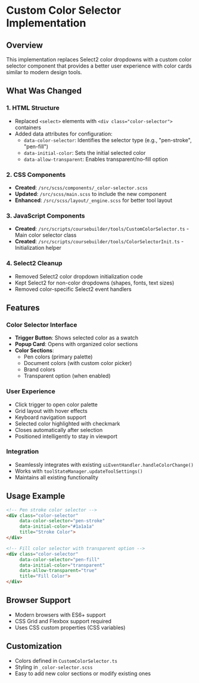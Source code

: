 # Custom Color Selector Implementation

## Overview

This implementation replaces Select2 color dropdowns with a custom color selector component that provides a better user experience with color cards similar to modern design tools.

## What Was Changed

### 1. HTML Structure
- Replaced `<select>` elements with `<div class="color-selector">` containers
- Added data attributes for configuration:
  - `data-color-selector`: Identifies the selector type (e.g., "pen-stroke", "pen-fill")
  - `data-initial-color`: Sets the initial selected color
  - `data-allow-transparent`: Enables transparent/no-fill option

### 2. CSS Components
- **Created**: `/src/scss/components/_color-selector.scss`
- **Updated**: `/src/scss/main.scss` to include the new component
- **Enhanced**: `/src/scss/layout/_engine.scss` for better tool layout

### 3. JavaScript Components
- **Created**: `/src/scripts/coursebuilder/tools/CustomColorSelector.ts` - Main color selector class
- **Created**: `/src/scripts/coursebuilder/tools/ColorSelectorInit.ts` - Initialization helper

### 4. Select2 Cleanup
- Removed Select2 color dropdown initialization code
- Kept Select2 for non-color dropdowns (shapes, fonts, text sizes)
- Removed color-specific Select2 event handlers

## Features

### Color Selector Interface
- **Trigger Button**: Shows selected color as a swatch
- **Popup Card**: Opens with organized color sections
- **Color Sections**:
  - Pen colors (primary palette)
  - Document colors (with custom color picker)
  - Brand colors
  - Transparent option (when enabled)

### User Experience
- Click trigger to open color palette
- Grid layout with hover effects
- Keyboard navigation support
- Selected color highlighted with checkmark
- Closes automatically after selection
- Positioned intelligently to stay in viewport

### Integration
- Seamlessly integrates with existing `uiEventHandler.handleColorChange()`
- Works with `toolStateManager.updateToolSettings()`
- Maintains all existing functionality

## Usage Example

```html
<!-- Pen stroke color selector -->
<div class="color-selector" 
     data-color-selector="pen-stroke" 
     data-initial-color="#1a1a1a" 
     title="Stroke Color">
</div>

<!-- Fill color selector with transparent option -->
<div class="color-selector" 
     data-color-selector="pen-fill" 
     data-initial-color="transparent" 
     data-allow-transparent="true" 
     title="Fill Color">
</div>
```

## Browser Support
- Modern browsers with ES6+ support
- CSS Grid and Flexbox support required
- Uses CSS custom properties (CSS variables)

## Customization
- Colors defined in `CustomColorSelector.ts`
- Styling in `_color-selector.scss`
- Easy to add new color sections or modify existing ones